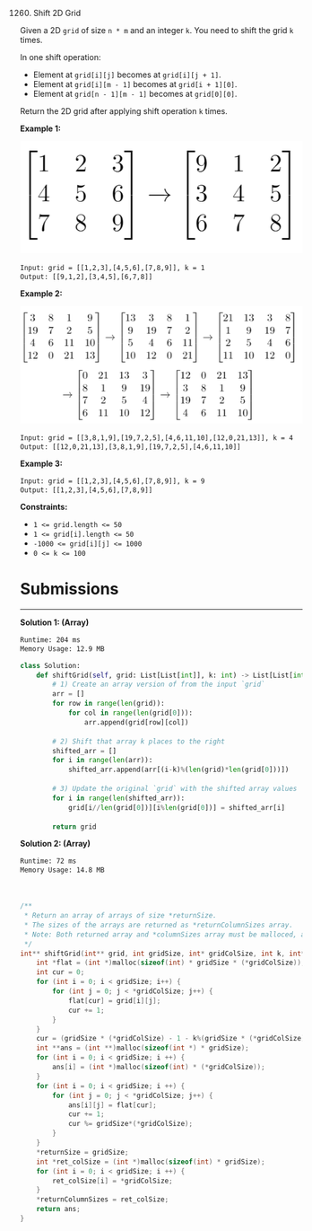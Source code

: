 1260. Shift 2D Grid

Given a 2D `grid` of size `n * m` and an integer `k`. You need to shift the grid `k` times.

In one shift operation:

* Element at `grid[i][j]` becomes at `grid[i][j + 1]`.
* Element at `grid[i][m - 1]` becomes at `grid[i + 1][0]`.
* Element at `grid[n - 1][m - 1]` becomes at `grid[0][0]`.

Return the 2D grid after applying shift operation `k` times.

**Example 1:**

![1260_e1](img/1260_e1.png)

```
Input: grid = [[1,2,3],[4,5,6],[7,8,9]], k = 1
Output: [[9,1,2],[3,4,5],[6,7,8]]
```

**Example 2:**

![1260_e2](img/1260_e2.png)

```
Input: grid = [[3,8,1,9],[19,7,2,5],[4,6,11,10],[12,0,21,13]], k = 4
Output: [[12,0,21,13],[3,8,1,9],[19,7,2,5],[4,6,11,10]]
```

**Example 3:**

```
Input: grid = [[1,2,3],[4,5,6],[7,8,9]], k = 9
Output: [[1,2,3],[4,5,6],[7,8,9]]
```

**Constraints:**

* `1 <= grid.length <= 50`
* `1 <= grid[i].length <= 50`
* `-1000 <= grid[i][j] <= 1000`
* `0 <= k <= 100`

# Submissions
---
**Solution 1: (Array)**
```
Runtime: 204 ms
Memory Usage: 12.9 MB
```
```python
class Solution:
    def shiftGrid(self, grid: List[List[int]], k: int) -> List[List[int]]:
        # 1) Create an array version of from the input `grid`
        arr = []
        for row in range(len(grid)):
            for col in range(len(grid[0])):
                arr.append(grid[row][col])

        # 2) Shift that array k places to the right
        shifted_arr = []
        for i in range(len(arr)):
            shifted_arr.append(arr[(i-k)%(len(grid)*len(grid[0]))])

        # 3) Update the original `grid` with the shifted array values
        for i in range(len(shifted_arr)):
            grid[i//len(grid[0])][i%len(grid[0])] = shifted_arr[i]

        return grid
```

**Solution 2: (Array)**
```
Runtime: 72 ms
Memory Usage: 14.8 MB
```
```c


/**
 * Return an array of arrays of size *returnSize.
 * The sizes of the arrays are returned as *returnColumnSizes array.
 * Note: Both returned array and *columnSizes array must be malloced, assume caller calls free().
 */
int** shiftGrid(int** grid, int gridSize, int* gridColSize, int k, int* returnSize, int** returnColumnSizes){
    int *flat = (int *)malloc(sizeof(int) * gridSize * (*gridColSize));
    int cur = 0;
    for (int i = 0; i < gridSize; i++) {
        for (int j = 0; j < *gridColSize; j++) {
            flat[cur] = grid[i][j];
            cur += 1;
        }
    }
    cur = (gridSize * (*gridColSize) - 1 - k%(gridSize * (*gridColSize)) + 1) % (gridSize * (*gridColSize));
    int **ans = (int **)malloc(sizeof(int *) * gridSize);
    for (int i = 0; i < gridSize; i ++) {
        ans[i] = (int *)malloc(sizeof(int) * (*gridColSize));
    }
    for (int i = 0; i < gridSize; i ++) {
        for (int j = 0; j < *gridColSize; j++) {
            ans[i][j] = flat[cur];
            cur += 1;
            cur %= gridSize*(*gridColSize);
        }
    }
    *returnSize = gridSize;
    int *ret_colSize = (int *)malloc(sizeof(int) * gridSize);
    for (int i = 0; i < gridSize; i ++) {
        ret_colSize[i] = *gridColSize;
    }
    *returnColumnSizes = ret_colSize;
    return ans;
}
```
